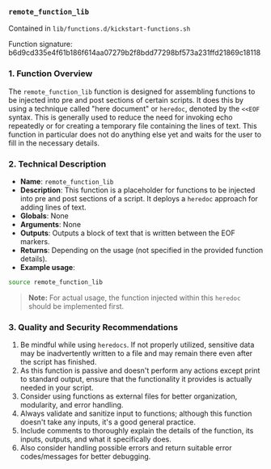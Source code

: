 ### `remote_function_lib `

Contained in `lib/functions.d/kickstart-functions.sh`

Function signature: b6d9cd335e4f61b186f614aa07279b2f8bdd77298bf573a231ffd21869c18118

### 1. Function Overview

The `remote_function_lib` function is designed for assembling functions to be injected into pre and post sections of certain scripts. It does this by using a technique called "here document" or `heredoc`, denoted by the `<<EOF` syntax. This is generally used to reduce the need for invoking echo repeatedly or for creating a temporary file containing the lines of text. This function in particular does not do anything else yet and waits for the user to fill in the necessary details.

### 2. Technical Description

- **Name**: `remote_function_lib`
- **Description**: This function is a placeholder for functions to be injected into pre and post sections of a script. It deploys a `heredoc` approach for adding lines of text.
- **Globals**: None
- **Arguments**: None
- **Outputs**: Outputs a block of text that is written between the EOF markers.
- **Returns**: Depending on the usage (not specified in the provided function details).
- **Example usage**: 
```bash
source remote_function_lib
```

> **Note:** For actual usage, the function injected within this `heredoc` should be implemented first.

### 3. Quality and Security Recommendations

1. Be mindful while using `heredocs`. If not properly utilized, sensitive data may be inadvertently written to a file and may remain there even after the script has finished.
2. As this function is passive and doesn't perform any actions except print to standard output, ensure that the functionality it provides is actually needed in your script.
3. Consider using functions as external files for better organization, modularity, and error handling.
4. Always validate and sanitize input to functions; although this function doesn't take any inputs, it's a good general practice.
5. Include comments to thoroughly explain the details of the function, its inputs, outputs, and what it specifically does.
6. Also consider handling possible errors and return suitable error codes/messages for better debugging.

